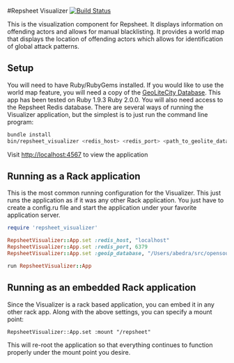#Repsheet Visualizer [![Build Status](https://secure.travis-ci.org/repsheet/visualizer.png)](http://travis-ci.org/repsheet/visualizer?branch=master)

This is the visualization component for Repsheet. It displays information on offending actors and allows for manual blacklisting. It provides a world map that displays the location of offending actors which allows for identification of global attack patterns.

## Setup

You will need to have Ruby/RubyGems installed. If you would like to use the world map feature, you will need a copy of the [GeoLiteCity Database](http://geolite.maxmind.com/download/geoip/database/GeoLiteCity.dat.gz). This app has been tested on Ruby 1.9.3 Ruby 2.0.0. You will also need access to the Repsheet Redis database. There are several ways of running the Visualizer application, but the simplest is to just run the command line program:

``` sh
bundle install
bin/repsheet_visualizer <redis_host> <redis_port> <path_to_geolite_database>
```

Visit [http://localhost:4567](http://localhost:4567) to view the application

## Running as a Rack application

This is the most common running configuration for the Visualizer. This just runs the application as if it was any other Rack application. You just have to create a config.ru file and start the application under your favorite application server.

```ruby
require 'repsheet_visualizer'

RepsheetVisualizer::App.set :redis_host, "localhost"
RepsheetVisualizer::App.set :redis_port, 6379
RepsheetVisualizer::App.set :geoip_database, "/Users/abedra/src/opensource/repsheet/vendor/geoip/GeoLiteCity.dat"

run RepsheetVisualizer::App
```

## Running as an embedded Rack application

Since the Visualizer is a rack based application, you can embed it in any other rack app. Along with the above settings, you can specify a mount point:

```
RepsheetVisualizer::App.set :mount "/repsheet"
```

This will re-root the application so that everything continues to function properly under the mount point you desire.

